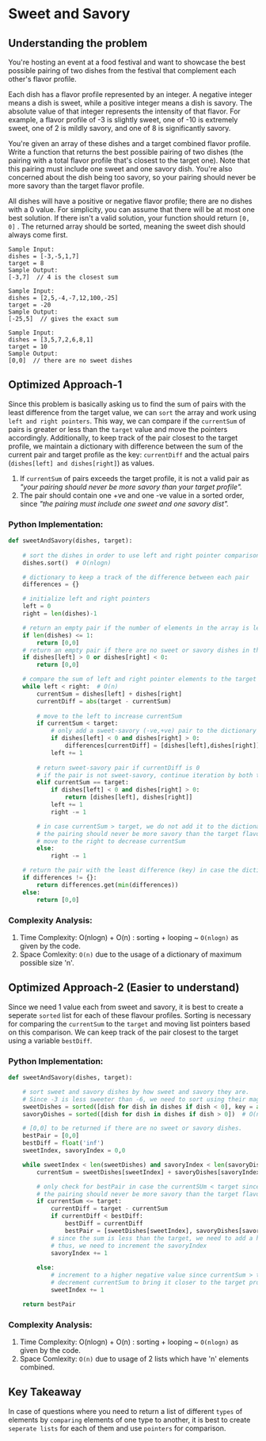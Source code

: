 # Sweet and Savory

## Understanding the problem
You're hosting an event at a food festival and want to showcase the best possible pairing of two dishes
from the festival that complement each other's flavor profile.

Each dish has a flavor profile represented by an integer. A negative integer means a dish is sweet, while a
positive integer means a dish is savory. The absolute value of that integer represents the intensity of that
flavor. For example, a flavor profile of -3 is slightly sweet, one of -10 is extremely sweet, one of 2 is mildly
savory, and one of 8 is significantly savory.

You're given an array of these dishes and a target combined flavor profile. Write a function that returns the
best possible pairing of two dishes (the pairing with a total flavor profile that's closest to the target one).
Note that this pairing must include one sweet and one savory dish. You're also concerned about the dish
being too savory, so your pairing should never be more savory than the target flavor profile.

All dishes will have a positive or negative flavor profile; there are no dishes with a 0 value. For simplicity,
you can assume that there will be at most one best solution. If there isn't a valid solution, your function
should return ```[0, 0]``` . The returned array should be sorted, meaning the sweet dish should always come
first.

```
Sample Input:
dishes = [-3,-5,1,7]
target = 8
Sample Output:
[-3,7]  // 4 is the closest sum

Sample Input:
dishes = [2,5,-4,-7,12,100,-25]
target = -20
Sample Output:
[-25,5]  // gives the exact sum

Sample Input:
dishes = [3,5,7,2,6,8,1]
target = 10
Sample Output:
[0,0]  // there are no sweet dishes
```
## Optimized Approach-1
Since this problem is basically asking us to find the sum of pairs with the least difference from the target value, we can ```sort``` the array and work 
using ```left and right pointers```. This way, we can compare if the ```currentSum``` of pairs is greater or less than the ```target``` value and move 
the pointers accordingly. Additionally, to keep track of the pair closest to the target profile, we maintain a dictionary with difference between the sum of the 
current pair and target profile as the key: ```currentDiff``` and the actual pairs (```dishes[left] and dishes[right]```) as values.

1. If ```currentSum``` of pairs exceeds the target profile, it is not a valid pair as *"your pairing should never be more savory than your target
profile".*
2. The pair should contain one +ve and one -ve value in a sorted order, since *"the pairing must include one sweet and one savory dist".*

### Python Implementation:
```python
def sweetAndSavory(dishes, target):
    
    # sort the dishes in order to use left and right pointer comparison
    dishes.sort()  # O(nlogn)

    # dictionary to keep a track of the difference between each pair
    differences = {}

    # initialize left and right pointers
    left = 0
    right = len(dishes)-1

    # return an empty pair if the number of elements in the array is less than 1
    if len(dishes) <= 1:
        return [0,0]
    # return an empty pair if there are no sweet or savory dishes in the array
    if dishes[left] > 0 or dishes[right] < 0:
        return [0,0]

    # compare the sum of left and right pointer elements to the target to find the pair.
    while left < right:  # O(n)
        currentSum = dishes[left] + dishes[right]
        currentDiff = abs(target - currentSum)
        
        # move to the left to increase currentSum
        if currentSum < target:
            # only add a sweet-savory (-ve,+ve) pair to the dictionary
            if dishes[left] < 0 and dishes[right] > 0:
                differences[currentDiff] = [dishes[left],dishes[right]]
            left += 1
    
        # return sweet-savory pair if currentDiff is 0
        # if the pair is not sweet-savory, continue iteration by both the pointers
        elif currentSum == target:
            if dishes[left] < 0 and dishes[right] > 0:
                return [dishes[left], dishes[right]]
            left += 1
            right -= 1

        # in case currentSum > target, we do not add it to the dictionary as 
        # the pairing should never be more savory than the target flavour profile
        # move to the right to decrease currentSum
        else:
            right -= 1

    # return the pair with the least difference (key) in case the dictionary is not empty
    if differences != {}:
        return differences.get(min(differences))
    else:
        return [0,0]
```

### Complexity Analysis:
1. Time Complexity: O(nlogn) + O(n) : sorting + looping ~ ```O(nlogn)``` as given by the code.
2. Space Comlexity: ```O(n)``` due to the usage of a dictionary of maximum possible size 'n'.

## Optimized Approach-2 (Easier to understand)
Since we need 1 value each from sweet and savory, it is best to create a seperate ```sorted``` list for each of these flavour profiles. Sorting is necessary for
comparing the ```currentSum``` to the ```target``` and moving list pointers based on this comparison. We can keep track of the pair closest to the target using a 
variable ```bestDiff```.

### Python Implementation:
```python
def sweetAndSavory(dishes, target):

    # sort sweet and savory dishes by how sweet and savory they are.
    # Since -3 is less sweeter than -6, we need to sort using their magnitudes
    sweetDishes = sorted([dish for dish in dishes if dish < 0], key = abs)  # O(nlogn)
    savoryDishes = sorted([dish for dish in dishes if dish > 0])  # O(nlogn)

    # [0,0] to be returned if there are no sweet or savory dishes.
    bestPair = [0,0]
    bestDiff = float('inf')
    sweetIndex, savoryIndex = 0,0

    while sweetIndex < len(sweetDishes) and savoryIndex < len(savoryDishes):  # O(n)
        currentSum = sweetDishes[sweetIndex] + savoryDishes[savoryIndex]

        # only check for bestPair in case the currentSUm < target since
        # the pairing should never be more savory than the target flavour profile
        if currentSum <= target:
            currentDiff = target - currentSum
            if currentDiff < bestDiff:
                bestDiff = currentDiff
                bestPair = [sweetDishes[sweetIndex], savoryDishes[savoryIndex]]
            # since the sum is less than the target, we need to add a higher positive value
            # thus, we need to increment the savoryIndex
            savoryIndex += 1
        
        else:
            # increment to a higher negative value since currentSum > target and we need to
            # decrement currentSum to bring it closer to the target profile
            sweetIndex += 1

    return bestPair
```

### Complexity Analysis:
1. Time Complexity: O(nlogn) + O(n) : sorting + looping ~ ```O(nlogn)``` as given by the code.
2. Space Comlexity: ```O(n)``` due to usage of 2 lists which have 'n' elements combined.

## Key Takeaway
In case of questions where you need to return a list of different ```types``` of elements by ```comparing``` elements of one type to another, it is best to create
```seperate lists``` for each of them and use ```pointers``` for comparison.
